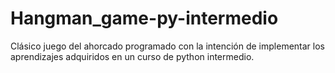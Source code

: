 # Hangman_game-py-intermedio
Clásico juego del ahorcado programado con la intención de implementar los aprendizajes adquiridos en un curso de python intermedio.
